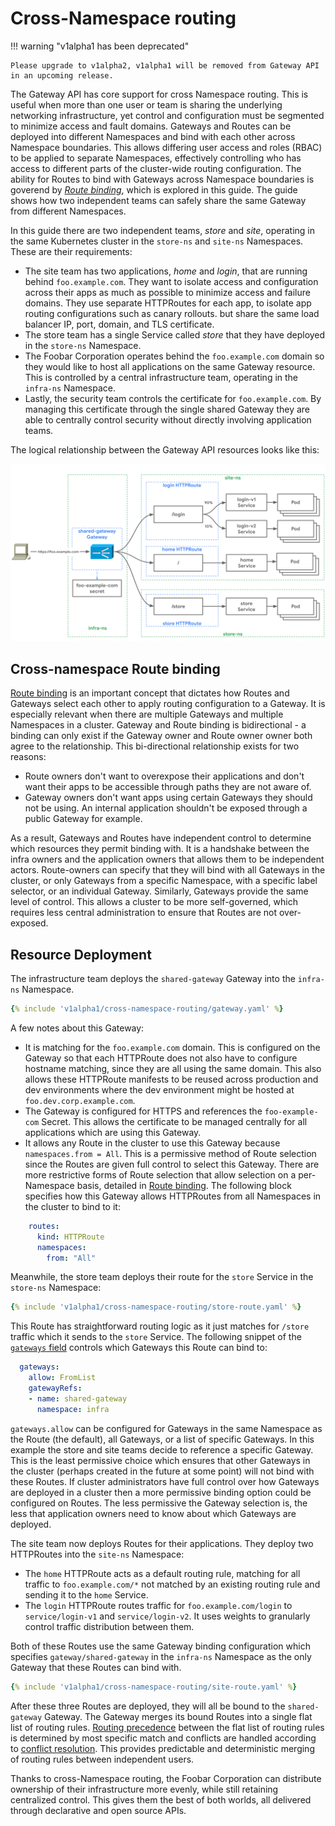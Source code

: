 # Cross-Namespace routing

!!! warning "v1alpha1 has been deprecated"

    Please upgrade to v1alpha2, v1alpha1 will be removed from Gateway API
    in an upcoming release.

The Gateway API has core support for cross Namespace routing. This is useful
when more than one user or team is sharing the underlying networking infrastructure,
yet control and configuration must be segmented to minimize access and fault
domains. Gateways and Routes can be deployed into different Namespaces and bind
with each other across Namespace boundaries. This allows differing user access
and roles (RBAC) to be applied to separate Namespaces, effectively controlling
who has access to different parts of the cluster-wide routing configuration. The
ability for Routes to bind with Gateways across Namespace boundaries is goverend
by [_Route binding_](#cross-namespace-route-binding), which
is explored in this guide. The guide shows how two independent teams can safely
share the same Gateway from different Namespaces.

In this guide there are two independent teams, _store_ and _site_, operating
in the same Kubernetes cluster in the `store-ns` and `site-ns` Namespaces. These are
their requirements:

- The site team has two applications, _home_ and _login_, that are running 
behind `foo.example.com`. They want to isolate access and configuration across
their apps as much as possible to minimize access and failure domains. 
They use separate HTTPRoutes for each app, to isolate app routing configurations 
such as canary rollouts. but share the same load balancer 
IP, port, domain, and TLS certificate.
- The store team has a single Service called _store_ that they have deployed 
in the `store-ns` Namespace. 
- The Foobar Corporation operates behind the `foo.example.com` domain so they 
would like to host all applications on the same Gateway resource. This is 
controlled by a central infrastructure team, operating in the `infra-ns` Namespace.
- Lastly, the security team controls the certificate for `foo.example.com`. 
By managing this certificate through the single shared Gateway they are able 
to centrally control security without directly involving application teams.

The logical relationship between the Gateway API resources looks like this:

![Cross-Namespace routing](../images/cross-namespace-routing.svg)

## Cross-namespace Route binding

[Route binding](/concepts/api-overview/#route-binding) is an important concept 
that dictates how Routes and Gateways select each other to apply routing
configuration to a Gateway. It is especially relevant when there are multiple
Gateways and multiple Namespaces in a cluster. Gateway and Route binding is
bidirectional - a binding can only exist if the Gateway owner and Route owner
owner both agree to the relationship. This bi-directional relationship exists
for two reasons:

- Route owners don't want to overexpose their applications and don't want 
their apps to be accessible through paths they are not aware of.
- Gateway owners don't want apps using certain Gateways they should not be 
using. An internal application shouldn't be exposed through a public Gateway 
for example.


As a result, Gateways and Routes have independent control to determine which
resources they permit binding with. It is a handshake between the infra owners
and the application owners that allows them to be independent actors.
Route-owners can specify that they will bind with all Gateways in the cluster,
or only Gateways from a specific Namespace, with a specific label selector, or
an individual Gateway. Similarly, Gateways provide the same level of control.
This allows a cluster to be more self-governed, which requires less central
administration to ensure that Routes are not over-exposed.

## Resource Deployment

The infrastructure team deploys the `shared-gateway` Gateway into the `infra-ns` 
Namespace. 

```yaml
{% include 'v1alpha1/cross-namespace-routing/gateway.yaml' %}
```

A few notes about this Gateway:

- It is matching for the `foo.example.com` domain. This is configured on the 
Gateway so that each HTTPRoute does not also have to configure hostname matching, 
since they are all using the same domain. This also allows these HTTPRoute 
manifests to be reused across production and dev environments where the dev 
environment might be hosted at `foo.dev.corp.example.com`.
- The Gateway is configured for HTTPS and references the `foo-example-com` Secret. 
This allows the certificate to be managed centrally for all applications which 
are using this Gateway.
- It allows any Route in the cluster to use this Gateway because `namespaces.from = All`. 
This is a permissive method of Route selection since the Routes are given 
full control to select this Gateway. There are more restrictive forms of Route 
selection that allow selection on a per-Namespace basis, detailed 
in [Route binding](/concepts/api-overview/#route-binding). The following block
specifies how this Gateway allows HTTPRoutes from all Namespaces in the 
cluster to bind to it:

```yaml
    routes:
      kind: HTTPRoute
      namespaces:
        from: "All"
```

Meanwhile, the store team deploys their route for the `store` Service in the 
`store-ns` Namespace:

```yaml
{% include 'v1alpha1/cross-namespace-routing/store-route.yaml' %}
```

This Route has straightforward routing logic as it just matches for 
`/store` traffic which it sends to the `store` Service. The following snippet 
of the [`gateways` field](/v1alpha1/references/spec/#networking.x-k8s.io/v1alpha1.RouteGateways) 
controls which Gateways this Route can bind to:

```yaml
  gateways:
    allow: FromList
    gatewayRefs:
    - name: shared-gateway
      namespace: infra
```

`gateways.allow` can be configured for Gateways in the same Namespace as the
Route (the default), all Gateways, or a list of specific Gateways. In this
example the store and site teams decide to reference a specific Gateway. This is
the least permissive choice which ensures that other Gateways in the cluster
(perhaps created in the future at some point) will not bind with these Routes.
If cluster administrators have full control over how Gateways are deployed in a
cluster then a more permissive binding option could be configured on Routes. The
less permissive the Gateway selection is, the less that application owners need
to know about which Gateways are deployed. 

The site team now deploys Routes for their applications. They deploy two
HTTPRoutes into the `site-ns` Namespace:

- The `home` HTTPRoute acts as a default routing rule, matching for all traffic 
to `foo.example.com/*` not matched by an existing routing rule and sending it to 
the `home` Service.
- The `login` HTTPRoute  routes traffic for `foo.example.com/login` to 
`service/login-v1` and `service/login-v2`. It uses weights to granularly 
control traffic distribution between them. 

Both of these Routes use the same Gateway binding configuration which specifies
`gateway/shared-gateway` in the `infra-ns` Namespace as the only Gateway that these
Routes can bind with.

```yaml
{% include 'v1alpha1/cross-namespace-routing/site-route.yaml' %}
```

After these three Routes are deployed, they will all be bound to the 
`shared-gateway` Gateway. The Gateway merges its bound Routes into a single flat
list of routing rules. [Routing
precedence](/v1alpha1/references/spec/#networking.x-k8s.io/v1alpha1.HTTPRouteRule)
between the flat list of routing rules is determined by most specific match and
conflicts are handled according to [conflict
resolution](/concepts/guidelines#conflicts). This provides predictable and
deterministic merging of routing rules between independent users.

Thanks to cross-Namespace routing, the Foobar Corporation can distribute
ownership of their infrastructure more evenly, while still retaining centralized
control. This gives them the best of both worlds, all delivered through
declarative and open source APIs.